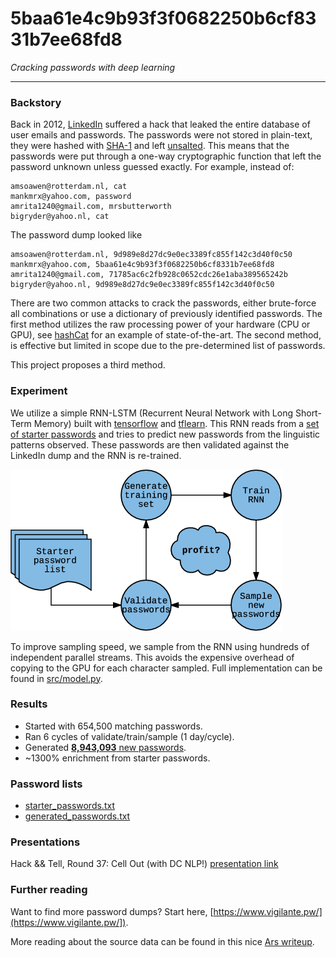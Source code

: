 # 5baa61e4c9b93f3f0682250b6cf8331b7ee68fd8
_Cracking passwords with deep learning_

--------------------------------------------------------------------
 
### Backstory

Back in 2012, [LinkedIn](https://www.linkedin.com/) suffered a hack that leaked the entire database of user emails and passwords.
The passwords were not stored in plain-text, they were hashed with [SHA-1](https://en.wikipedia.org/wiki/SHA-1) and left [unsalted](https://en.wikipedia.org/wiki/Salt_(cryptography)).
This means that the passwords were put through a one-way cryptographic function that left the password unknown unless guessed exactly.
For example, instead of:

    amsoawen@rotterdam.nl, cat
    mankmrx@yahoo.com, password
    amrita1240@gmail.com, mrsbutterworth
    bigryder@yahoo.nl, cat

The password dump looked like
  
    amsoawen@rotterdam.nl, 9d989e8d27dc9e0ec3389fc855f142c3d40f0c50
    mankmrx@yahoo.com, 5baa61e4c9b93f3f0682250b6cf8331b7ee68fd8
    amrita1240@gmail.com, 71785ac6c2fb928c0652cdc26e1aba389565242b
    bigryder@yahoo.nl, 9d989e8d27dc9e0ec3389fc855f142c3d40f0c50

There are two common attacks to crack the passwords, either brute-force all combinations or use a dictionary of previously identified passwords.
The first method utilizes the raw processing power of your hardware (CPU or GPU), see [hashCat](https://github.com/hashcat/hashcat) for an example of state-of-the-art.
The second method, is effective but limited in scope due to the pre-determined list of passwords.

This project proposes a third method.

### Experiment

We utilize a simple RNN-LSTM (Recurrent Neural Network with Long Short-Term Memory) built with [tensorflow](https://github.com/tensorflow/tensorflow) and [tflearn](https://github.com/tflearn/tflearn).
This RNN reads from a [set of starter passwords](starter_passwords.txt) and tries to predict new passwords from the linguistic patterns observed.
These passwords are then validated against the LinkedIn dump and the RNN is re-trained.

![](images/flowchart.png)

To improve sampling speed, we sample from the RNN using hundreds of independent parallel streams.
This avoids the expensive overhead of copying to the GPU for each character sampled.
Full implementation can be found in [src/model.py](src/model.py).

### Results

+ Started with 654,500 matching passwords.
+ Ran 6 cycles of validate/train/sample (1 day/cycle).
+ Generated [**8,943,093** new passwords](generated_passwords.txt).
+ ~1300% enrichment from starter passwords.

### Password lists

+ [starter_passwords.txt](starter_passwords.txt)
+ [generated_passwords.txt](generated_passwords.txt)

### Presentations

Hack && Tell, Round 37: Cell Out (with DC NLP!) [presentation link](http://thoppe.github.io/5baa61e4c9b93f3f0682250b6cf8331b7ee68fd8/HnT_pres.html)

### Further reading

Want to find more password dumps? Start here, [https://www.vigilante.pw/](https://www.vigilante.pw/]).

More reading about the source data can be found in this nice [Ars writeup](http://arstechnica.com/security/2016/06/how-linkedins-password-sloppiness-hurts-us-all/).